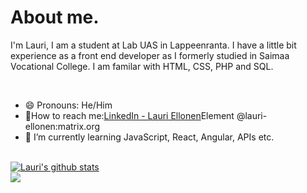 # About me.
<p>I'm Lauri, I am a student at Lab UAS in Lappeenranta. I have a little bit experience as a front end developer as I formerly studied in Saimaa Vocational College. I am familar with HTML, CSS, PHP and SQL.</p><br>
<ul>
<li>😄 Pronouns: He/Him</li>
<li>📱How to reach me:<a href="https://www.linkedin.com/in/lauriellonen/">LinkedIn - Lauri Ellonen</a><a>Element @lauri-ellonen:matrix.org</a></li>
<li>🌱 I’m currently learning JavaScript, React, Angular, APIs etc.</li> 
</ul><br>
<a href="https://github.com/lauriellonen">
 <img align="center" src="https://github-readme-stats.vercel.app/api?username=lauriellonen&show_icons=true&theme=light&line_height=27" alt="Lauri's github stats"/>
</a><br>
<a href="https://github.com/lauriellonen">
  <img align="center" src="https://github-readme-stats.vercel.app/api/top-langs/?username=lauriellonen&theme=light&hide_langs_below=1" />
</a>
